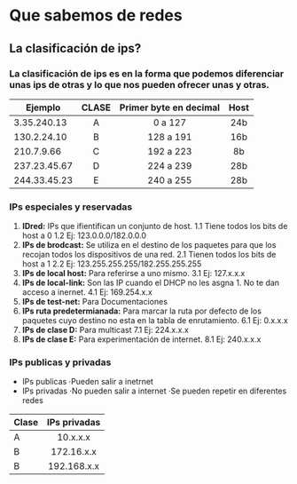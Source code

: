 # Que sabemos de redes

## La clasificación de ips?

### La clasificación de ips es en la forma que podemos diferenciar unas ips de otras y lo que nos pueden ofrecer unas y otras. 

|Ejemplo | CLASE |Primer byte en decimal | Host | 
|----------|:----------:|:----------:|:----------:|
|3.35.240.13 | A | 0 a 127 | 24b |
|130.2.24.10 | B | 128 a 191 | 16b | 
|210.7.9.66 | C | 192 a 223 | 8b |
|237.23.45.67 | D | 224 a 239 | 28b |
|244.33.45.23 | E | 240 a 255 | 28b |

### IPs especiales  y reservadas  

1. **IDred:** IPs que ifientifican un conjunto de host.
 1.1 Tiene todos los bits de host a 0 
 1.2 Ej: 123.0.0.0/182.0.0.0
2. **IPs de brodcast:** Se utiliza en el destino de los paquetes para que los recojan todos los dispositivos de una red. 
 2.1 Tienen todos los bits de host a 1
 2.2 Ej: 123.255.255.255/182.255.255.255
3. **IPs de local host:** Para referirse a uno mismo. 
 3.1 Ej: 127.x.x.x
4. **IPs de local-link:** Son las IP cuando el DHCP no les asgna 1. No te dan acceso a inernet. 
 4.1 Ej: 169.254.x.x
5. **IPs de test-net:** Para Documentaciones
6. **IPs ruta predetermianada:** Para marcar la ruta por defecto de los paquetes cuyo destino no esta en la tabla de enrutamiento.
 6.1 Ej: 0.x.x.x
7. **IPs de clase D:** Para multicast
 7.1 Ej: 224.x.x.x
8. **IPs de clase E:** Para experimentación de internet.
 8.1 Ej: 240.x.x.x

### IPs publicas y privadas 

- IPs publicas 
 ·Pueden salir a inetrnet
- IPs privadas
 ·No pueden salir a internet
 ·Se pueden repetir en diferentes redes

|Clase | IPs privadas |
|----------|:----------:|
|A | 10.x.x.x |
|B | 172.16.x.x| 
|B | 192.168.x.x| 



